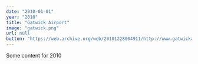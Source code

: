 ```yaml
---
date: "2010-01-01"
year: "2010"
title: "Gatwick Airport"
image: "gatwick.png"
url: null
button: "https://web.archive.org/web/20101228004911/http://www.gatwickairport.com/"
---
```


Some content for 2010
